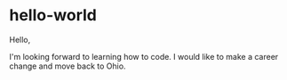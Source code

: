 # hello-world
Hello,

I'm looking forward to learning how to code. 
I would like to make a career change and move back to Ohio.
